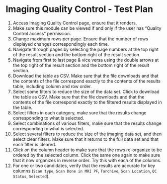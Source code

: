 # Imaging Quality Control - Test Plan
1. Access Imaging Quality Control page, ensure that it renders.
2. Make sure this module can be viewed if and only if the user has “Quality Control access” permission.
3. Change maximum rows per page. Ensure that the number of rows displayed changes correspondingly each time.
4. Navigate through pages by selecting the page numbers at the top right of the result section and the bottom right of the result section.
5. Navigate from first to last page & vice versa using the double arrows at the top right of the result section and the bottom right of the result section.
6. Download the table as CSV. Make sure that the file downloads and that the contents of the file correspond exactly to the contents of the results table, including column and row order.
7. Select some filters to reduce the size of the data set. Click to download the table as CSV. Make sure that the file downloads and that the contents of the file correspond exactly to the filtered results displayed in the table.
8. Select filters in each category, make sure that the results change corresponding to what is selected.
9. Select combinations of various filters, make sure that the results change corresponding to what is selected.
10. Select several filters to reduce the size of the imaging data set, and then select clear filters. Make sure that it returns to the full data set and that each filter is cleared.
11. Click on the column header to make sure that the rows re-organize to be ordered by the selected column. Click the same one again to make sure that it now organizes in reverse order. Try this with each of the columns.
12. For one or two candidates, verify that the results are accurate for key columns (`Scan type`, `Scan Done in MRI PF`, `Tarchive`, `Scan Location`, `QC Status`, `Selected`).
